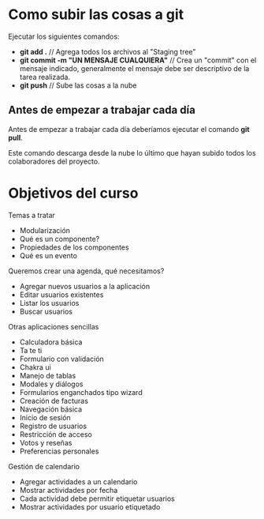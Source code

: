 # Como subir las cosas a git

Ejecutar los siguientes comandos:

- **git add .** // Agrega todos los archivos al "Staging tree"
- **git commit -m "UN MENSAJE CUALQUIERA"** // Crea un "commit" con el mensaje indicado, generalmente el mensaje debe ser descriptivo de la tarea realizada.
- **git push** // Sube las cosas a la nube

## Antes de empezar a trabajar cada día

Antes de empezar a trabajar cada día deberíamos ejecutar el comando **git pull**.

Este comando descarga desde la nube lo último que hayan subido todos los colaboradores del proyecto.

# Objetivos del curso

Temas a tratar
- Modularización
- Qué es un componente?
- Propiedades de los componentes
- Qué es un evento

Queremos crear una agenda, qué necesitamos?

- Agregar nuevos usuarios a la aplicación
- Editar usuarios existentes
- Listar los usuarios
- Buscar usuarios

Otras aplicaciones sencillas
- Calculadora básica
- Ta te ti
- Formulario con validación
- Chakra ui
- Manejo de tablas
- Modales y diálogos
- Formularios enganchados tipo wizard
- Creación de facturas
- Navegación básica
- Inicio de sesión
- Registro de usuarios
- Restricción de acceso
- Votos y reseñas
- Preferencias personales

Gestión de calendario

- Agregar actividades a un calendario
- Mostrar actividades por fecha
- Cada actividad debe permitir etiquetar usuarios
- Mostrar actividades por usuario etiquetado